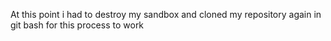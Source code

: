 At this point i had to destroy my sandbox and cloned my repository again in git bash for this process to work
